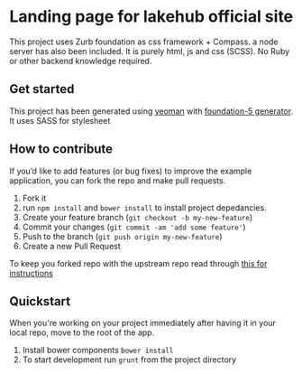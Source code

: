 # Landing page for lakehub official site 

This project uses Zurb foundation as css framework + Compass. a node server has
also been included. It is purely html, js and css (SCSS). No Ruby or other backend
knowledge required.


## Get started

This project has been generated using [yeoman](http://yeoman.io) with [foundation-5 generator](https://github.com/juliancwirko/generator-zf5). It uses SASS for stylesheet


## How to contribute
If you’d like to add features (or bug fixes) to improve the example application, you can fork the repo and make pull requests.

1. Fork it
2. run `npm install` and `bower install` to install project depedancies.
3. Create your feature branch (`git checkout -b my-new-feature`)
4. Commit your changes (`git commit -am 'add some feature'`)
5. Push to the branch (`git push origin my-new-feature`)
6. Create a new Pull Request

To keep you forked repo with the upstream repo read through [this for
instructions](http://2buntu.com/articles/1459/keeping-your-forked-repo-synced-with-the-upstream-source/)

## Quickstart

When you're working on your project immediately after having it in your
local repo, move to the root of the app.

1. Install bower components `bower install`
2. To start development run `grunt` from the project directory

